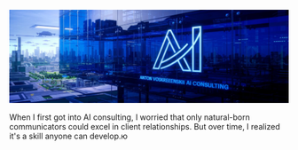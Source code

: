 ![Figure](/images/mqRUZZm9Rv2xqjgNQNYd7g.jpeg)

When I first got into AI consulting, I worried that only natural-born communicators could excel in client relationships. But over time, I realized it's a skill anyone can develop.ю
